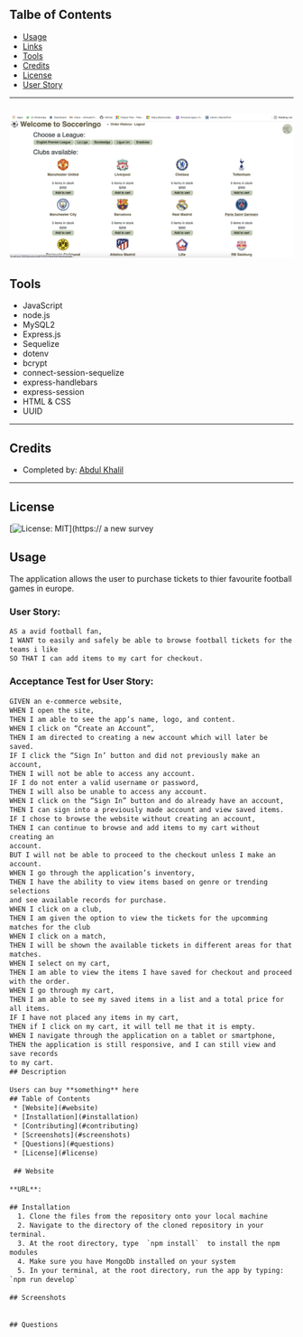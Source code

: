 ## Talbe of Contents

* [Usage](#usage)
* [Links](#links)
* [Tools](#tools)
* [Credits](#credits)
* [License](#license)
* [User Story](#user-story)
___
## ![App](client/public/images/Screen.png)
## Tools
* JavaScript
* node.js
* MySQL2
* Express.js
* Sequelize
* dotenv
* bcrypt
* connect-session-sequelize
* express-handlebars
* express-session
* HTML & CSS
* UUID
___

## Credits
* Completed by: 
[Abdul Khalil](https://github.com/absk786)
___
## License
[![License: MIT](https://img.shields.io/badge/License-MIT-yellow.svg)](https://
a new survey
## Usage
The application allows the user to purchase tickets to thier favourite football games in europe. 
### User Story:
```
AS a avid football fan,
I WANT to easily and safely be able to browse football tickets for the teams i like
SO THAT I can add items to my cart for checkout.
```
### Acceptance Test for User Story: 
```
GIVEN an e-commerce website, 
WHEN I open the site,
THEN I am able to see the app’s name, logo, and content. 
WHEN I click on “Create an Account”,
THEN I am directed to creating a new account which will later be saved. 
IF I click the “Sign In’ button and did not previously make an account, 
THEN I will not be able to access any account. 
IF I do not enter a valid username or password,
THEN I will also be unable to access any account. 
WHEN I click on the “Sign In” button and do already have an account, 
THEN I can sign into a previously made account and view saved items. 
IF I chose to browse the website without creating an account, 
THEN I can continue to browse and add items to my cart without creating an 
account. 
BUT I will not be able to proceed to the checkout unless I make an account. 
WHEN I go through the application’s inventory, 
THEN I have the ability to view items based on genre or trending selections 
and see available records for purchase. 
WHEN I click on a club, 
THEN I am given the option to view the tickets for the upcomming matches for the club
WHEN I click on a match, 
THEN I will be shown the available tickets in different areas for that matches. 
WHEN I select on my cart, 
THEN I am able to view the items I have saved for checkout and proceed 
with the order. 
WHEN I go through my cart,
THEN I am able to see my saved items in a list and a total price for all items.
IF I have not placed any items in my cart,
THEN if I click on my cart, it will tell me that it is empty. 
WHEN I navigate through the application on a tablet or smartphone,              
THEN the application is still responsive, and I can still view and save records 
to my cart.
## Description

Users can buy **something** here
## Table of Contents
 * [Website](#website)
 * [Installation](#installation)
 * [Contributing](#contributing)
 * [Screenshots](#screenshots)
 * [Questions](#questions)
 * [License](#license)

 ## Website 

**URL**: 

## Installation
  1. Clone the files from the repository onto your local machine
  2. Navigate to the directory of the cloned repository in your terminal.
  3. At the root directory, type  `npm install`  to install the npm modules
  4. Make sure you have MongoDb installed on your system
  5. In your terminal, at the root directory, run the app by typing:  `npm run develop`

## Screenshots


## Questions
